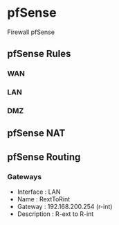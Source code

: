 # pfSense
Firewall pfSense


## pfSense Rules

### WAN


### LAN


### DMZ


## pfSense NAT


## pfSense Routing

### Gateways

 - Interface : LAN
 - Name : RextToRint
 - Gateway : 192.168.200.254 (r-int)
 - Description : R-ext to R-int
